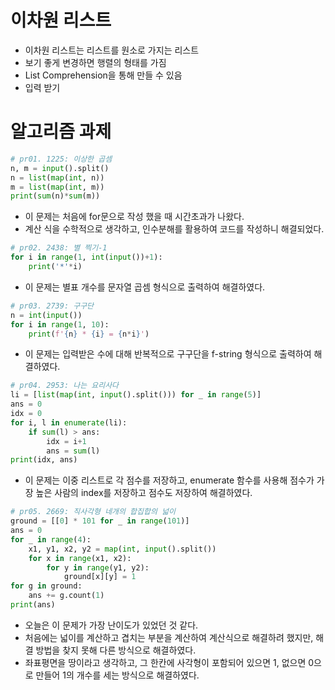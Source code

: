 # 이차원 리스트

- 이차원 리스트는 리스트를 원소로 가지는 리스트
- 보기 좋게 변경하면 행렬의 형태를 가짐
- List Comprehension을 통해 만들 수 있음
- 입력 받기

# 알고리즘 과제

```python
# pr01. 1225: 이상한 곱셈
n, m = input().split()
n = list(map(int, n))
m = list(map(int, m))
print(sum(n)*sum(m))
```

- 이 문제는 처음에 for문으로 작성 했을 때 시간초과가 나왔다.
- 계산 식을 수학적으로 생각하고, 인수분해를 활용하여 코드를 작성하니 해결되었다.

```python
# pr02. 2438: 별 찍기-1
for i in range(1, int(input())+1):
    print('*'*i)
```

- 이 문제는 별표 개수를 문자열 곱셈 형식으로 출력하여 해결하였다.

```python
# pr03. 2739: 구구단
n = int(input())
for i in range(1, 10):
    print(f'{n} * {i} = {n*i}')
```

- 이 문제는 입력받은 수에 대해 반복적으로 구구단을 f-string 형식으로 출력하여 해결하였다.

```python
# pr04. 2953: 나는 요리사다
li = [list(map(int, input().split())) for _ in range(5)]
ans = 0
idx = 0
for i, l in enumerate(li):
    if sum(l) > ans:
        idx = i+1
        ans = sum(l)
print(idx, ans)
```

- 이 문제는 이중 리스트로 각 점수를 저장하고, enumerate 함수를 사용해 점수가 가장 높은 사람의 index를 저장하고 점수도 저장하여 해결하였다.

```python
# pr05. 2669: 직사각형 네개의 합집합의 넓이
ground = [[0] * 101 for _ in range(101)]
ans = 0
for _ in range(4):
    x1, y1, x2, y2 = map(int, input().split())
    for x in range(x1, x2):
        for y in range(y1, y2):
            ground[x][y] = 1
for g in ground:
    ans += g.count(1)
print(ans)
```

- 오늘은 이 문제가 가장 난이도가 있었던 것 같다.
- 처음에는 넓이를 계산하고 겹치는 부분을 계산하여 계산식으로 해결하려 했지만, 해결 방법을 찾지 못해 다른 방식으로 해결하였다.
- 좌표평면을 땅이라고 생각하고, 그 한칸에 사각형이 포함되어 있으면 1, 없으면 0으로 만들어 1의 개수를 세는 방식으로 해결하였다.